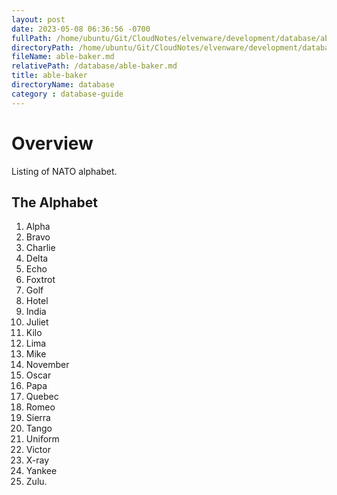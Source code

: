 ```yaml
---
layout: post
date: 2023-05-08 06:36:56 -0700
fullPath: /home/ubuntu/Git/CloudNotes/elvenware/development/database/able-baker.md
directoryPath: /home/ubuntu/Git/CloudNotes/elvenware/development/database
fileName: able-baker.md
relativePath: /database/able-baker.md
title: able-baker
directoryName: database
category : database-guide
---
```


<!-- markdownlint-disable MD046 MD025 -->

# Overview

Listing of NATO alphabet.

## The Alphabet

1. Alpha
2. Bravo
3. Charlie
4. Delta
5. Echo
6. Foxtrot
7. Golf
8. Hotel
9. India
10. Juliet
11. Kilo
12. Lima
13. Mike
14. November
15. Oscar
16. Papa
17. Quebec
18. Romeo
19. Sierra
20. Tango
21. Uniform
22. Victor
23. X-ray
24. Yankee
25. Zulu.
